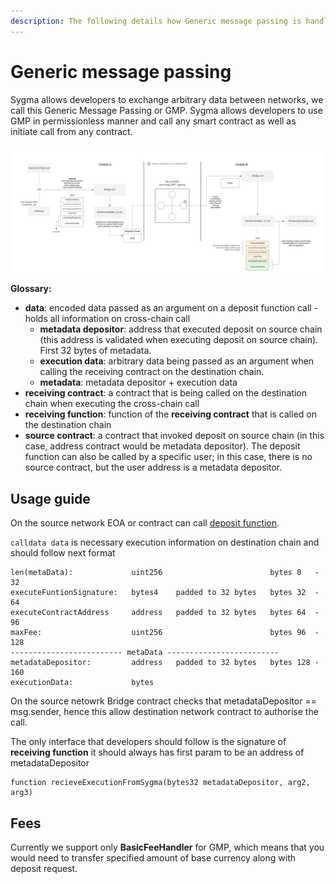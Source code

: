 ```yaml
---
description: The following details how Generic message passing is handled by Sygma.
---
```


# Generic message passing

 Sygma allows developers to exchange arbitrary data between networks, we call this Generic Message Passing or GMP. Sygma allows developers to use GMP in permissionless manner and call any smart contract as well as initiate call from any contract. 

![Sygma GMP](../../static/assets/gmp.png)

**Glossary:**

- **data**: encoded data passed as an argument on a deposit function call - holds all information on cross-chain call
    - **metadata depositor**: address that executed deposit on source chain (this address is validated when executing deposit on source chain). First 32 bytes of metadata.
    - **execution data**: arbitrary data being passed as an argument when calling the receiving contract on the destination chain.
    - **metadata**: metadata depositor + execution data
- **receiving contract**: a contract that is being called on the destination chain when executing the cross-chain call
- **receiving function**: function of the **receiving contract** that is called on the destination chain
- **source contract**: a contract that invoked deposit on source chain (in this case, address contract would be metadata depositor). The deposit function can also be called by a specific user; in this case, there is no source contract, but the user address is a metadata depositor.

## Usage guide

On the source network EOA or contract can call [deposit function](https://github.com/sygmaprotocol/sygma-solidity/blob/master/contracts/Bridge.sol#L259).

`calldata data` is necessary execution information on destination chain and should follow next format

```
len(metaData):             uint256                        bytes 0   - 32
executeFuntionSignature:   bytes4    padded to 32 bytes   bytes 32  - 64
executeContractAddress     address   padded to 32 bytes   bytes 64  - 96
maxFee:                    uint256                        bytes 96  - 128
------------------------- metaData -------------------------
metadataDepositor:         address   padded to 32 bytes   bytes 128 - 160
executionData:             bytes               
```
On the source netowrk Bridge contract checks that metadataDepositor == msg.sender, hence this allow destination network contract to authorise the call.

The only interface that  developers should follow is the signature of **receiving function** it should always has first param to be an address of metadataDepositor

```solidity
function recieveExecutionFromSygma(bytes32 metadataDepositor, arg2, arg3)
```

## Fees
Currently we support only **BasicFeeHandler** for GMP, which means that you would need to transfer specified amount of base currency along with deposit request. 
 
